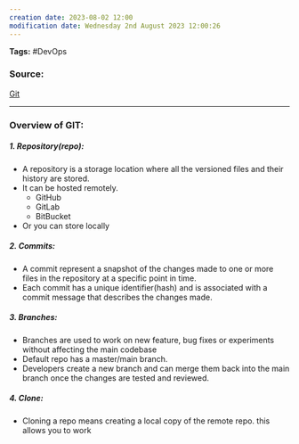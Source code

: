 ```yaml
---
creation date: 2023-08-02 12:00
modification date: Wednesday 2nd August 2023 12:00:26
---
```


**Tags:** #DevOps 

### Source:
[Git](https://chat.openai.com/share/8fed5082-9761-42b4-b662-064f819b11c4)

--------------------------------------

### Overview of GIT:

##### 1. Repository(repo):
 * A repository is a storage location where all the versioned files and their history are stored.
 * It can be hosted remotely.
	 * GitHub
	 * GitLab
	 * BitBucket
* Or you can store locally

##### 2. Commits:
 * A commit represent a snapshot of the changes made to one or more files in the repository at a specific point  in time.
 * Each commit has a unique identifier(hash) and is associated with a commit message that describes the changes made.

##### 3. Branches:
 * Branches are used to work on new feature, bug fixes or experiments without affecting the main codebase
 * Default repo has a master/main branch.
 * Developers create a new branch and can merge them back into the main branch once the changes are tested and reviewed.

##### 4. Clone:
 * Cloning a repo means creating a local copy of the remote repo. this allows you to work

